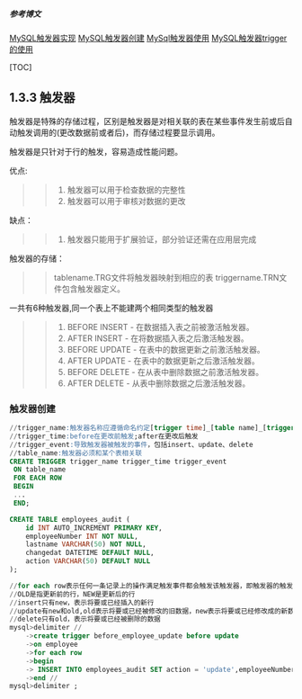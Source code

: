 ##### 参考博文
[MySQL触发器实现](https://www.yiibai.com/mysql/trigger-implementation.html)
[MySQL触发器创建](https://www.yiibai.com/mysql/create-the-first-trigger-in-mysql.html)
[MySql触发器使用](https://www.jianshu.com/p/6b694637fd99)
[MySQL触发器trigger的使用](https://www.cnblogs.com/geaozhang/p/6819648.html)


[TOC]

## 1.3.3 触发器
触发器是特殊的存储过程，区别是触发器是对相关联的表在某些事件发生前或后自动触发调用的(更改数据前或者后)，而存储过程要显示调用。

触发器是只针对于行的触发，容易造成性能问题。

优点:
>>1. 触发器可以用于检查数据的完整性
>>2. 触发器可以用于审核对数据的更改

缺点：
>>1. 触发器只能用于扩展验证，部分验证还需在应用层完成

触发器的存储：
>>tablename.TRG文件将触发器映射到相应的表
>>triggername.TRN文件包含触发器定义。

一共有6种触发器,同一个表上不能建两个相同类型的触发器
>>1. BEFORE INSERT - 在数据插入表之前被激活触发器。
>>2. AFTER INSERT - 在将数据插入表之后激活触发器。
>>3. BEFORE UPDATE - 在表中的数据更新之前激活触发器。
>>4. AFTER UPDATE - 在表中的数据更新之后激活触发器。
>>5. BEFORE DELETE - 在从表中删除数据之前激活触发器。
>>6. AFTER DELETE - 从表中删除数据之后激活触发器。


### 触发器创建
```SQL
//trigger_name:触发器名称应遵循命名约定[trigger time]_[table name]_[trigger event]
//trigger_time:before在更改前触发;after在更改后触发
//trigger_event:导致触发器被触发的事件，包括insert、update、delete
//table_name:触发器必须和某个表相关联
CREATE TRIGGER trigger_name trigger_time trigger_event
 ON table_name
 FOR EACH ROW
 BEGIN
 ...
 END;
```

```SQL
CREATE TABLE employees_audit (
    id INT AUTO_INCREMENT PRIMARY KEY,
    employeeNumber INT NOT NULL,
    lastname VARCHAR(50) NOT NULL,
    changedat DATETIME DEFAULT NULL,
    action VARCHAR(50) DEFAULT NULL
);

//for each row表示任何一条记录上的操作满足触发事件都会触发该触发器，即触发器的触发频率是针对每一行数据触发一次。
//OLD是指更新前的行，NEW是更新后的行
//insert只有new，表示将要或已经插入的新行
//update有new和old,old表示将要或已经被修改的旧数据，new表示将要或已经修改成的新数据
//delete只有old，表示将要或已经被删除的数据
mysql>delimiter //
    ->create trigger before_employee_update before update
    ->on employee
    ->for each row
    ->begin
    -> INSERT INTO employees_audit SET action = 'update',employeeNumber = OLD.employeeNumber,lastname = OLD.lastname,changedat = NOW(); 
    ->end //
mysql>delimiter ;
    
```